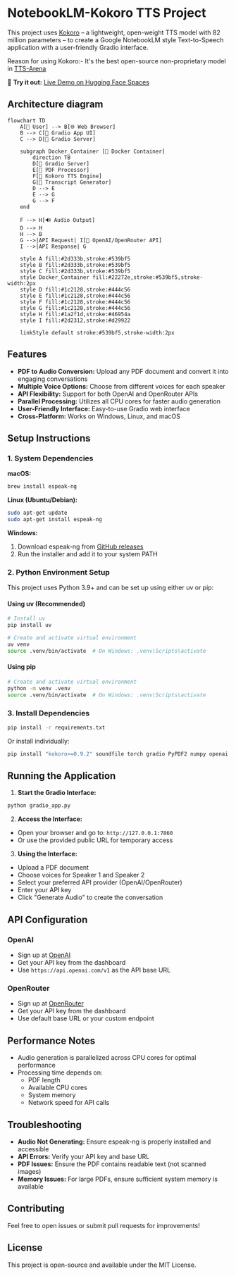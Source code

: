 # NotebookLM-Kokoro TTS Project

This project uses [Kokoro](https://huggingface.co/hexgrad/Kokoro-82M) – a lightweight, open-weight TTS model with 82 million parameters – to create a Google NotebookLM style Text-to-Speech application with a user-friendly Gradio interface.

Reason for using Kokoro:- It's the best open-source non-proprietary model in [TTS-Arena](https://huggingface.co/spaces/TTS-AGI/TTS-Arena)

🚀 **Try it out:** [Live Demo on Hugging Face Spaces](https://huggingface.co/spaces/udayl/NotebookLM-Kokoro_TTS_App)

## Architecture diagram

```mermaid
flowchart TD
    A[👤 User] --> B[🌐 Web Browser]
    B --> C[📱 Gradio App UI]
    C --> D[🐍 Gradio Server]

    subgraph Docker_Container [🐳 Docker Container]
        direction TB
        D[🐍 Gradio Server]
        E[📄 PDF Processor]
        F[🤗 Kokoro TTS Engine]
        G[📝 Transcript Generator]
        D --> E
        E --> G
        G --> F
    end

    F --> H[🔊 Audio Output]
    D --> H
    H --> B
    G -->|API Request| I[🤖 OpenAI/OpenRouter API]
    I -->|API Response| G

    style A fill:#2d333b,stroke:#539bf5
    style B fill:#2d333b,stroke:#539bf5
    style C fill:#2d333b,stroke:#539bf5
    style Docker_Container fill:#22272e,stroke:#539bf5,stroke-width:2px
    style D fill:#1c2128,stroke:#444c56
    style E fill:#1c2128,stroke:#444c56
    style F fill:#1c2128,stroke:#444c56
    style G fill:#1c2128,stroke:#444c56
    style H fill:#1a2f1d,stroke:#46954a
    style I fill:#2d2312,stroke:#d29922
    
    linkStyle default stroke:#539bf5,stroke-width:2px
```

## Features

- **PDF to Audio Conversion:** Upload any PDF document and convert it into engaging conversations
- **Multiple Voice Options:** Choose from different voices for each speaker
- **API Flexibility:** Support for both OpenAI and OpenRouter APIs
- **Parallel Processing:** Utilizes all CPU cores for faster audio generation
- **User-Friendly Interface:** Easy-to-use Gradio web interface
- **Cross-Platform:** Works on Windows, Linux, and macOS

## Setup Instructions

### 1. System Dependencies

**macOS:**
```bash
brew install espeak-ng
```

**Linux (Ubuntu/Debian):**
```bash
sudo apt-get update
sudo apt-get install espeak-ng
```

**Windows:**
1. Download espeak-ng from [GitHub releases](https://github.com/espeak-ng/espeak-ng/releases)
2. Run the installer and add it to your system PATH

### 2. Python Environment Setup

This project uses Python 3.9+ and can be set up using either uv or pip:

#### Using uv (Recommended)
```bash
# Install uv
pip install uv

# Create and activate virtual environment
uv venv
source .venv/bin/activate  # On Windows: .venv\Scripts\activate
```

#### Using pip
```bash
# Create and activate virtual environment
python -m venv .venv
source .venv/bin/activate  # On Windows: .venv\Scripts\activate
```

### 3. Install Dependencies

```bash
pip install -r requirements.txt
```

Or install individually:
```bash
pip install "kokoro>=0.9.2" soundfile torch gradio PyPDF2 numpy openai ipython
```

## Running the Application

1. **Start the Gradio Interface:**
```bash
python gradio_app.py
```

2. **Access the Interface:**
- Open your browser and go to: `http://127.0.0.1:7860`
- Or use the provided public URL for temporary access

3. **Using the Interface:**
- Upload a PDF document
- Choose voices for Speaker 1 and Speaker 2
- Select your preferred API provider (OpenAI/OpenRouter)
- Enter your API key
- Click "Generate Audio" to create the conversation

## API Configuration

### OpenAI
- Sign up at [OpenAI](https://platform.openai.com)
- Get your API key from the dashboard
- Use `https://api.openai.com/v1` as the API base URL

### OpenRouter
- Sign up at [OpenRouter](https://openrouter.ai)
- Get your API key from the dashboard
- Use default base URL or your custom endpoint

## Performance Notes

- Audio generation is parallelized across CPU cores for optimal performance
- Processing time depends on:
  - PDF length
  - Available CPU cores
  - System memory
  - Network speed for API calls

## Troubleshooting

- **Audio Not Generating:** Ensure espeak-ng is properly installed and accessible
- **API Errors:** Verify your API key and base URL
- **PDF Issues:** Ensure the PDF contains readable text (not scanned images)
- **Memory Issues:** For large PDFs, ensure sufficient system memory is available

## Contributing

Feel free to open issues or submit pull requests for improvements!

## License

This project is open-source and available under the MIT License.